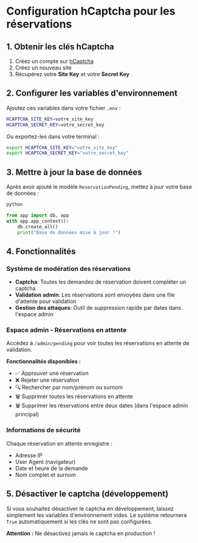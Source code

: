 # Configuration hCaptcha pour les réservations

## 1. Obtenir les clés hCaptcha

1. Créez un compte sur [hCaptcha](https://www.hcaptcha.com/)
2. Créez un nouveau site
3. Récupérez votre **Site Key** et votre **Secret Key**

## 2. Configurer les variables d'environnement

Ajoutez ces variables dans votre fichier `.env` :

```bash
HCAPTCHA_SITE_KEY=votre_site_key
HCAPTCHA_SECRET_KEY=votre_secret_key
```

Ou exportez-les dans votre terminal :

```bash
export HCAPTCHA_SITE_KEY="votre_site_key"
export HCAPTCHA_SECRET_KEY="votre_secret_key"
```

## 3. Mettre à jour la base de données

Après avoir ajouté le modèle `ReservationPending`, mettez à jour votre base de données :

```bash
python
```

```python
from app import db, app
with app.app_context():
    db.create_all()
    print("Base de données mise à jour !")
```

## 4. Fonctionnalités

### Système de modération des réservations

- **Captcha**: Toutes les demandes de réservation doivent compléter un captcha
- **Validation admin**: Les réservations sont envoyées dans une file d'attente pour validation
- **Gestion des attaques**: Outil de suppression rapide par dates dans l'espace admin

### Espace admin - Réservations en attente

Accédez à `/admin/pending` pour voir toutes les réservations en attente de validation.

**Fonctionnalités disponibles :**
- ✅ Approuver une réservation
- ❌ Rejeter une réservation
- 🔍 Rechercher par nom/prénom ou surnom
- 🗑️ Supprimer toutes les réservations en attente
- 🗑️ Supprimer les réservations entre deux dates (dans l'espace admin principal)

### Informations de sécurité

Chaque réservation en attente enregistre :
- Adresse IP
- User Agent (navigateur)
- Date et heure de la demande
- Nom complet et surnom

## 5. Désactiver le captcha (développement)

Si vous souhaitez désactiver le captcha en développement, laissez simplement les variables d'environnement vides. Le système retournera `True` automatiquement si les clés ne sont pas configurées.

**Attention :** Ne désactivez jamais le captcha en production !

